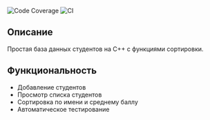 ![Code Coverage](https://img.shields.io/badge/Coverage%25-brightgreen)
![CI](https://github.com/kasesha1/studentsDataBase/actions/workflows/coverage.yml/badge.svg)

## Описание
Простая база данных студентов на C++ с функциями сортировки.

## Функциональность
- Добавление студентов
- Просмотр списка студентов
- Сортировка по имени и среднему баллу
- Автоматическое тестирование
